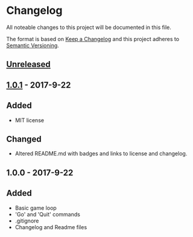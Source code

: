 # Changelog
All noteable changes to this project will be documented in this file.

The format is based on [Keep a Changelog](http://keepachangelog.com/en/1.0.0/)
and this project adheres to [Semantic Versioning](http://semver.org/spec/v2.0.0.html).

## [Unreleased]


## [1.0.1] - 2017-9-22
## Added
- MIT license

## Changed
- Altered README.md with badges and links to license and changelog.

## 1.0.0 - 2017-9-22
## Added
- Basic game loop
- 'Go' and 'Quit' commands
- .gitignore
- Changelog and Readme files

[Unreleased]: https://github.com/afs2015/PepperRPG/compare/v1.0.1...HEAD.
[1.0.1]: https://github.com/afs2015/PepperRPG/compare/v1.0.0...v1.0.1
